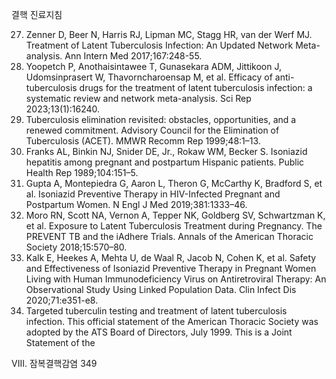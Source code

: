결핵 진료지침

27. Zenner D, Beer N, Harris RJ, Lipman MC, Stagg HR, van der Werf MJ. Treatment of Latent Tuberculosis Infection: An Updated Network Meta-analysis. Ann Intern Med 2017;167:248-55.
28. Yoopetch P, Anothaisintawee T, Gunasekara ADM, Jittikoon J, Udomsinprasert W, Thavorncharoensap M, et al. Efficacy of anti-tuberculosis drugs for the treatment of latent tuberculosis infection: a systematic review and network meta-analysis. Sci Rep 2023;13(1):16240.
29. Tuberculosis elimination revisited: obstacles, opportunities, and a renewed commitment. Advisory Council for the Elimination of Tuberculosis (ACET). MMWR Recomm Rep 1999;48:1–13.
30. Franks AL, Binkin NJ, Snider DE, Jr., Rokaw WM, Becker S. Isoniazid hepatitis among pregnant and postpartum Hispanic patients. Public Health Rep 1989;104:151–5.
31. Gupta A, Montepiedra G, Aaron L, Theron G, McCarthy K, Bradford S, et al. Isoniazid Preventive Therapy in HIV-Infected Pregnant and Postpartum Women. N Engl J Med 2019;381:1333–46.
32. Moro RN, Scott NA, Vernon A, Tepper NK, Goldberg SV, Schwartzman K, et al. Exposure to Latent Tuberculosis Treatment during Pregnancy. The PREVENT TB and the iAdhere Trials. Annals of the American Thoracic Society 2018;15:570–80.
33. Kalk E, Heekes A, Mehta U, de Waal R, Jacob N, Cohen K, et al. Safety and Effectiveness of Isoniazid Preventive Therapy in Pregnant Women Living with Human Immunodeficiency Virus on Antiretroviral Therapy: An Observational Study Using Linked Population Data. Clin Infect Dis 2020;71:e351-e8.
34. Targeted tuberculin testing and treatment of latent tuberculosis infection. This official statement of the American Thoracic Society was adopted by the ATS Board of Directors, July 1999. This is a Joint Statement of the

VIII. 잠복결핵감염 <PAGE>349